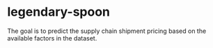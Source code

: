# legendary-spoon
The goal is to predict the supply chain shipment pricing based on the available factors in the dataset.
